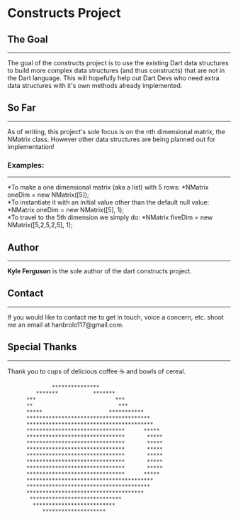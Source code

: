 <h1>Constructs Project</h1>
<h2>The Goal</h2>
<hr>
The goal of the constructs project is to use the existing Dart data structures to build more complex data structures (and thus constructs) that are not in the Dart language. This will hopefully help out Dart Devs who need extra data structures with it's own methods already implemented.

<h2>So Far</h2>
<hr>
As of writing, this project's sole focus is on the nth dimensional matrix, the NMatrix class. However other data structures are being planned out for implementation!
<h3>Examples:</h3>
<hr>
    *To make a one dimensional matrix (aka a list) with 5 rows:
      *NMatrix<int> oneDim = new NMatrix([5]);
    <br>
    *To instantiate it with an initial value other than the default null value:   
      *NMatrix<int> oneDim = new NMatrix([5], 1);
    <br>
    *To travel to the 5th dimension we simply do:
      *NMatrix<int> fiveDim = new NMatrix([5,2,5,2,5], 1);
    
<h2>Author</h2>
<hr>
<b>Kyle Ferguson</b> is the sole author of the dart constructs project.

<h2>Contact</h2>
<hr>
If you would like to contact me to get in touch, voice a concern, etc. shoot me an email at hanbrolo117@gmail.com.

<h2>Special Thanks</h2>
<hr>
Thank you to cups of delicious coffee &#9749; and bowls of cereal.

                  ***************
             *******           *******
          ***                         ***
          **                           ***
          *****                     ***********
          ***************************************
          ****************************************
          *******************************      *****
          *******************************       *****
          *******************************       *****
          *******************************       *****
          *******************************       *****
          *******************************       *****
          *******************************       *****
          *******************************      *****
          ****************************************
          ***************************************
          *************************************
           *****************************
            **************************
               ********************


